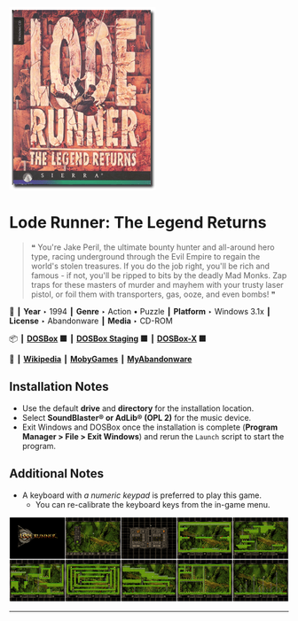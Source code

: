 ![](Thumbnail.png "application-thumbnail")

# Lode Runner: The Legend Returns

> ❝ You're Jake Peril, the ultimate bounty hunter and all-around hero type, racing underground through the Evil Empire to regain the world's stolen treasures. If you do the job right, you'll be rich and famous - if not, you'll be ripped to bits by the deadly Mad Monks. Zap traps for these masters of murder and mayhem with your trusty laser pistol, or foil them with transporters, gas, ooze, and even bombs! ❞
>

📌 ┃ **Year** ‣ 1994 ┃ **Genre** ‣ Action • Puzzle ┃ **Platform** ‣ Windows 3.1x ┃ **License** ‣ Abandonware ┃ **Media** ‣ CD-ROM 

📦 ┃ **[DOSBox](https://www.dosbox.com/) 🟩** ┃ **[DOSBox Staging](https://dosbox-staging.github.io/) 🟩** ┃ **[DOSBox-X](https://dosbox-x.com/) 🟩** 

📎 ┃ **[Wikipedia](https://en.wikipedia.org/wiki/Lode_Runner:_The_Legend_Returns)** ┃ **[MobyGames](https://www.mobygames.com/game/1131/lode-runner-the-legend-returns/)** ┃ **[MyAbandonware](https://www.myabandonware.com/game/lode-runner-the-legend-returns-2wy)** 

## Installation Notes
- Use the default **drive** and **directory** for the installation location.
- Select **SoundBlaster® or AdLib® (OPL 2)** for the music device.
- Exit Windows and DOSBox once the installation is complete (**Program Manager > File > Exit Windows**) and rerun the `Launch` script to start the program.

## Additional Notes
- A keyboard with *a numeric keypad* is preferred to play this game.
  - You can re-calibrate the keyboard keys from the in-game menu.

![](Montage.png "Lode Runner: The Legend Returns")

---

